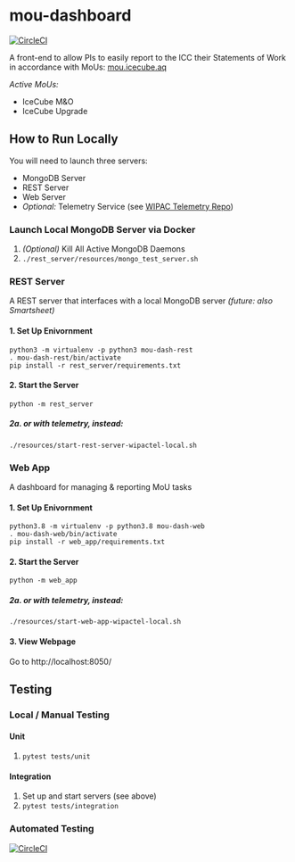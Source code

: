 # mou-dashboard

[![CircleCI](https://circleci.com/gh/WIPACrepo/mou-dashboard/tree/master.svg?style=shield)](https://circleci.com/gh/WIPACrepo/mou-dashboard/tree/master)

A front-end to allow PIs to easily report to the ICC their
Statements of Work in accordance with MoUs:
[mou.icecube.aq](https://mou.icecube.aq/)

*Active MoUs:*
- IceCube M&O
- IceCube Upgrade


## How to Run Locally
You will need to launch three servers:
- MongoDB Server
- REST Server
- Web Server
- *Optional:* Telemetry Service (see [WIPAC Telemetry Repo](https://github.com/WIPACrepo/wipac-telemetry-prototype#wipac-telemetry-prototype))

### Launch Local MongoDB Server via Docker
1. *(Optional)* Kill All Active MongoDB Daemons
1. `./rest_server/resources/mongo_test_server.sh`

### REST Server
A REST server that interfaces with a local MongoDB server *(future: also Smartsheet)*

#### 1. Set Up Enivornment
    python3 -m virtualenv -p python3 mou-dash-rest
    . mou-dash-rest/bin/activate
    pip install -r rest_server/requirements.txt

#### 2. Start the Server
    python -m rest_server

##### 2a. or with telemetry, instead:
    ./resources/start-rest-server-wipactel-local.sh

### Web App
A dashboard for managing & reporting MoU tasks

#### 1. Set Up Enivornment
    python3.8 -m virtualenv -p python3.8 mou-dash-web
    . mou-dash-web/bin/activate
    pip install -r web_app/requirements.txt

#### 2. Start the Server
    python -m web_app

##### 2a. or with telemetry, instead:
    ./resources/start-web-app-wipactel-local.sh

#### 3. View Webpage
Go to http://localhost:8050/


## Testing

### Local / Manual Testing
#### Unit
1. `pytest tests/unit`
#### Integration
1. Set up and start servers (see above)
1. `pytest tests/integration`

### Automated Testing
[![CircleCI](https://circleci.com/gh/WIPACrepo/mou-dashboard/tree/master.svg?style=shield)](https://circleci.com/gh/WIPACrepo/mou-dashboard/tree/master)


